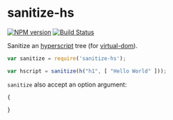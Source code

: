 # sanitize-hs

[![NPM version](https://badge.fury.io/js/sanitize-hs.svg)](http://badge.fury.io/js/sanitize-hs) [![Build Status](https://travis-ci.org/SamyPesse/sanitize-hs.svg?branch=master)](https://travis-ci.org/SamyPesse/html2hs)

Sanitize an [hyperscript](https://github.com/Matt-Esch/virtual-dom/tree/master/virtual-hyperscript) tree (for [virtual-dom](https://github.com/Matt-Esch/virtual-dom)).

``` js
var sanitize = require('sanitize-hs');

var hscript = sanitize(h("h1", [ "Hello World" ]));

```

`sanitize` also accept an option argument:

```js
{

}
```
